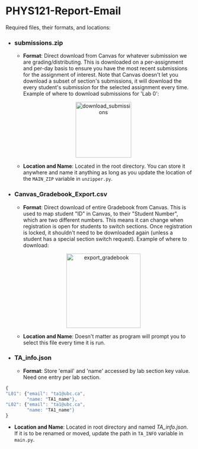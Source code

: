 # PHYS121-Report-Email

Required files, their formats, and locations:
- ### submissions.zip
  - **Format**: Direct download from Canvas for whatever submission we are grading/distributing. This is downloaded on a per-assignment and per-day basis to ensure you have the most recent submissions for the assignment of interest. Note that Canvas doesn't let you download a subset of section's submissions, it will download the every student's submission for the selected assignment every time. Example of where to download submissions for 'Lab 0':

  <p align="center">
  <img src="https://user-images.githubusercontent.com/83324898/218165602-c1d1e5e7-bfdf-4af2-ba30-b2e89fd304ab.png" alt="download_submissions" width="150" />
  </p>

  - **Location and Name**: Located in the root directory. You can store it anywhere and name it anything as long as you update the location of the `MAIN_ZIP` variable in `unzipper.py`.
- ### Canvas_Gradebook_Export.csv
  - **Format**: Direct download of entire Gradebook from Canvas. This is used to map student "ID" in Canvas, to their "Student Number", which are two different numbers. This means it can change when registration is open for students to switch sections. Once registration is locked, it shouldn't need to be downloaded again (unless a student has a special section switch request). Example of where to download:
  
  
  <p align="center">
  <img src="https://user-images.githubusercontent.com/83324898/218166529-5d5c6501-b12f-4c87-8746-e2699b148e16.png" alt="export_gradebook" width="200" />
  </p>

  - **Location and Name**: Doesn't matter as program will prompt you to select this file every time it is run.

- ### TA_info.json
    - **Format**: Store 'email' and 'name' accessed by lab section key value. Need one entry per lab section.

```javascript
{
"L01": {"email": "ta1@ubc.ca",
        "name: "TA1_name"},
"L02": {"email": "ta1@ubc.ca",
        "name: "TA1_name"}
}
```
  - **Location and Name**: Located in root directory and named *TA_info.json*. If it is to be renamed or moved, update the path in `TA_INFO` variable in `main.py`.

